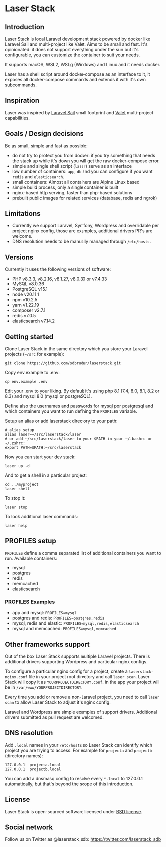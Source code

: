 # Laser Stack

## Introduction

Laser Stack is local Laravel development stack powered by docker like Laravel
Sail and multi-project like Valet. Aims to be small and fast. It's opinionated:
it does not support everything under the sun but it's configurable, you can
customize the container to suit your needs.

It supports macOS, WSL2, WSLg (Windows) and Linux and it needs docker.

Laser has a shell script around docker-compose as an interface to it, it exposes
all docker-compose commands and extends it with it's own subcommands.

## Inspiration

Laser was inspired by [Laravel Sail](https://laravel.com/docs/8.x/sail) small footprint and [Valet](https://laravel.com/docs/8.x/valet)
multi-project capabilities.

## Goals / Design decisions

Be as small, simple and fast as possible:

- do not try to protect you from docker: if you try something that needs the stack up while it's down you will get the raw docker-compose error.
- simple and single shell script (`laser`) serve as an interface
- low number of containers: `app`, `db` and you can configure if you want `redis` and `elasticsearch`.
- small containers: Almost all containers are Alpine Linux based
- simple build process, only a single container is built
- nginx-based http serving, faster than php-based solutions
- prebuilt public images for related services (database, redis and ngrok)

## Limitations

- Currently we support Laravel, Symfony, Wordpress and overridable
  per project nginx config, those are examples, additional drivers PR's are
  welcome.
- DNS resolution needs to be manually managed through `/etc/hosts`.

## Versions

Currently it uses the following versions of software:
- PHP v8.3.3, v8.2.16, v8.1.27, v8.0.30 or v7.4.33
- MySQL v8.0.36
- PostgreSQL v15.1
- node v20.11.1
- npm v10.2.5
- yarn v1.22.19
- composer v2.7.1
- redis v7.0.5
- elasticsearch v7.14.2

## Getting started

Clone Laser Stack in the same directory which you store your Laravel projects (`~/src` for example):
```
git clone https://github.com/sdbruder/laserstack.git
```
Copy env.example to .env:
```
cp env.example .env
```
Edit your .env to your liking. By default it's using php 8.1 (7.4, 8.0, 8.1, 8.2 or 8.3) and
mysql 8.0 (mysql or postgreSQL).

Define also the usernames and passwords for mysql por postgresql and which
containers you want to run defining the `PROFILES` variable.

Setup an alias or add laserstack directory to your path:
```
# alias setup
alias laser=~/src/laserstack/laser
# or add ~/src/laserstack/laser to your $PATH in your ~/.bashrc or ~/.zshrc:
export PATH=$PATH:~/src/laserstack
```
Now you can start your dev stack:
```
laser up -d
```
And to get a shell in a particular project:
```
cd ../myproject
laser shell
```
To stop it:
```
laser stop
```
To look additional laser commands:
```
laser help
```

## PROFILES setup
`PROFILES` define a comma separated list of additional containers you want to run. Available containers:

- mysql
- postgres
- redis
- memcached
- elasticsearch

### PROFILES Examples

- app and mysql: `PROFILES=mysql`
- postgres and redis: `PROFILES=postgres,redis`
- mysql, redis and elastic: `PROFILES=mysql,redis,elasticsearch`
- mysql and memcached: `PROFILES=mysql,memcached`

## Other frameworks support

Out of the box Laser Stack supports multiple Laravel projects. There is
additional drivers supporting Wordpress and particular nginx configs.

To configure a particular nginx config for a project, create a
`laserstack-nginx.conf` file in your project root directory and call
`laser scan`. Laser Stack will copy it as `YOURPROJECTDIRECTORY.conf`. in the app
your project will be in `/var/www/YOURPROJECTDIRECTORY`.

Every time you add or remove a non-Laravel project, you need to call
`laser scan` to allow Laser Stack to adjust it's nginx config.

Laravel and Wordpress are simple examples of support drivers. Additional drivers
submitted as pull request are welcomed.

## DNS resolution

Add `.local` names in your `/etc/hosts` so Laser Stack can identify which project
you are trying to access. For example for `projecta` and `projectb` (directory names):
```
127.0.0.1  projecta.local
127.0.0.1  projectb.local
```
You can add a dnsmasq config to resolve every `*.local` to 127.0.0.1
automatically, but that's beyond the scope of this introduction.

## License

 Laser Stack is open-sourced software licensed under [BSD license](LICENSE.md).

## Social network

Follow us on Twitter as @laserstack_sdb: https://twitter.com/laserstack_sdb

